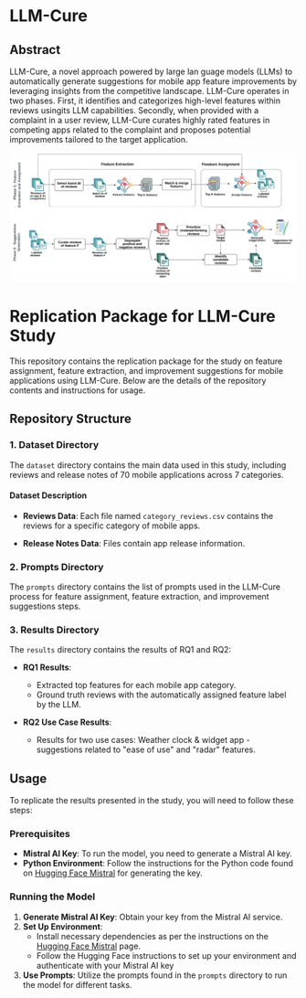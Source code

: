 # LLM-Cure

## Abstract
LLM-Cure, a novel approach powered by large lan guage models (LLMs) to automatically generate suggestions for
mobile app feature improvements by leveraging insights from the competitive landscape. LLM-Cure operates in two phases. First, it
identifies and categorizes high-level features within reviews usingits LLM capabilities. Secondly, when provided with a complaint in
a user review, LLM-Cure curates highly rated features in competing apps related to the complaint and proposes potential improvements tailored to the target application.

![Overall Approach](docs/approach.jpg)

# Replication Package for LLM-Cure Study

This repository contains the replication package for the study on feature assignment, feature extraction, and improvement suggestions for mobile applications using LLM-Cure. Below are the details of the repository contents and instructions for usage.

## Repository Structure

### 1. Dataset Directory
The `dataset` directory contains the main data used in this study, including reviews and release notes of 70 mobile applications across 7 categories.

#### Dataset Description

- **Reviews Data**: Each file named `category_reviews.csv` contains the reviews for a specific category of mobile apps. 

- **Release Notes Data**: Files contain app release information.

### 2. Prompts Directory
The `prompts` directory contains the list of prompts used in the LLM-Cure process for feature assignment, feature extraction, and improvement suggestions steps.

### 3. Results Directory
The `results` directory contains the results of RQ1 and RQ2:

- **RQ1 Results**:
  - Extracted top features for each mobile app category.
  - Ground truth reviews with the automatically assigned feature label by the LLM.

- **RQ2 Use Case Results**:
  - Results for two use cases: Weather clock & widget app - suggestions related to "ease of use" and "radar" features.

## Usage
To replicate the results presented in the study, you will need to follow these steps:

### Prerequisites

- **Mistral AI Key**: To run the model, you need to generate a Mistral AI key.
- **Python Environment**: Follow the instructions for the Python code found on [Hugging Face Mistral](https://huggingface.co/mistralai/Mixtral-8x7B-Instruct-v0.1) for generating the key.

### Running the Model

1. **Generate Mistral AI Key**: Obtain your key from the Mistral AI service.
2. **Set Up Environment**:
   - Install necessary dependencies as per the instructions on the [Hugging Face Mistral](https://huggingface.co/mistralai/Mixtral-8x7B-Instruct-v0.1) page.
   - Follow the Hugging Face instructions to set up your environment and authenticate with your Mistral AI key
3. **Use Prompts**: Utilize the prompts found in the `prompts` directory to run the model for different tasks.
